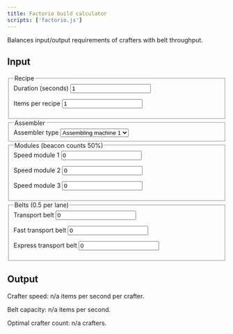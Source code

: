 ```yaml
---
title: Factorio build calculator
scripts: ['factorio.js']
---
```

Balances input/output requirements of crafters with belt throughput.
<h2>Input</h2>
<fieldset>
    <legend>Recipe</legend>
    <label for="duration">Duration (seconds)</label>
    <input type="number" value="1" id="duration" />
    <p>
    <label for="items">Items per recipe</label>
    <input type="number" value="1" id="items" />
</fieldset>
<fieldset>
    <legend>Assembler</legend>
    <label for="assembler">Assembler type</label>
    <select id="assembler">
        <option>Assembling machine 1</option>
        <option>Assembling machine 2</option>
        <option>Assembling machine 3</option>
        <option>Stone furnace</option>
        <option>Steel furnace</option>
        <option>Electric furnace</option>
    </select>
</fieldset>
<fieldset>
    <legend>Modules (beacon counts 50%)</legend>
    <label for="speed-1">Speed module 1</label>
    <input type="number" value="0" step="0.5" id="speed-1" />
    <p>
    <label for="speed-2">Speed module 2</label>
    <input type="number" value="0" step="0.5" id="speed-2" />
    <p>
    <label for="speed-3">Speed module 3</label>
    <input type="number" value="0" step="0.5" id="speed-3" />
</fieldset>
<fieldset>
    <legend>Belts (0.5 per lane)</legend>
    <label for="belt-1">Transport belt</label>
    <input type="number" value="0" step="0.5" id="belt-1" />
    <p>
    <label for="belt-2">Fast transport belt</label>
    <input type="number" value="0" step="0.5" id="belt-2" />
    <p>
    <label for="belt-3">Express transport belt</label>
    <input type="number" value="0" step="0.5" id="belt-3" />
</fieldset>

<h2>Output</h2>
<div class="box">
    <p>Crafter speed: <span id="output-speed">n/a</span> items per second per crafter.</p>
    <p>Belt capacity: <span id="output-capacity">n/a</span> items per second.</p>
    <p>Optimal crafter count: <span id="output-optimal">n/a</span> crafters.</p>
</div>
